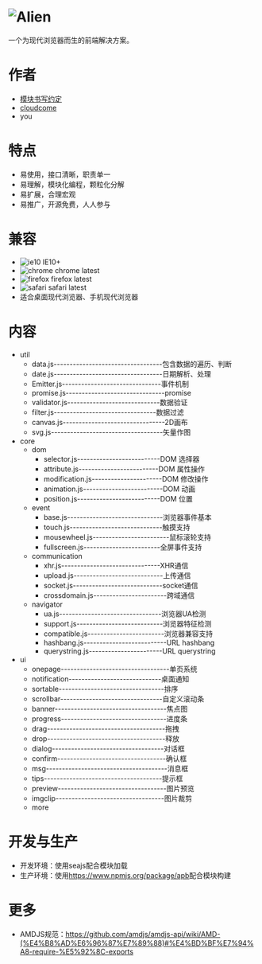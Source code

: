 # ![Alien](http://ydrimg.oss-cn-hangzhou.aliyuncs.com/20140914113127363721429460.png)
一个为现代浏览器而生的前端解决方案。


# 作者
* [模块书写约定](https://github.com/cloudcome/alien/blob/master/module-convention.md)
* [cloudcome](http://github.com/cloudcome/)
* you


# 特点
* 易使用，接口清晰，职责单一
* 易理解，模块化编程，颗粒化分解
* 易扩展，合理宏观
* 易推广，开源免费，人人参与


# 兼容
* ![ie10](http://ydrimg.oss-cn-hangzhou.aliyuncs.com/20140919111504913271952205.png) IE10+
* ![chrome](http://ydrimg.oss-cn-hangzhou.aliyuncs.com/20140919111534857215164833.png) chrome latest
* ![firefox](http://ydrimg.oss-cn-hangzhou.aliyuncs.com/20140919111545251609050667.png) firefox latest
* ![safari](http://ydrimg.oss-cn-hangzhou.aliyuncs.com/20140919191953088445180368.png) safari latest
* 适合桌面现代浏览器、手机现代浏览器


# 内容
* util
	* data.js----------------------------------包含数据的遍历、判断
	* date.js----------------------------------日期解析、处理
	* Emitter.js-------------------------------事件机制
	* promise.js-------------------------------promise
	* validator.js-----------------------------数据验证
	* filter.js--------------------------------数据过滤
	* canvas.js--------------------------------2D画布
	* svg.js-----------------------------------矢量作图
* core
	* dom
		* selector.js--------------------------DOM 选择器
		* attribute.js-------------------------DOM 属性操作
		* modification.js----------------------DOM 修改操作
		* animation.js-------------------------DOM 动画
		* position.js--------------------------DOM 位置
	* event
		* base.js------------------------------浏览器事件基本
		* touch.js-----------------------------触摸支持
		* mousewheel.js------------------------鼠标滚轮支持
		* fullscreen.js------------------------全屏事件支持
	* communication
		* xhr.js-------------------------------XHR通信
		* upload.js----------------------------上传通信
		* socket.js----------------------------socket通信
		* crossdomain.js-----------------------跨域通信
	* navigator
		* ua.js--------------------------------浏览器UA检测
		* support.js---------------------------浏览器特征检测
		* compatible.js------------------------浏览器兼容支持
		* hashbang.js--------------------------URL hashbang
		* querystring.js-----------------------URL querystring
* ui
	* onepage----------------------------------单页系统
	* notification-----------------------------桌面通知
	* sortable---------------------------------排序
	* scrollbar--------------------------------自定义滚动条
	* banner-----------------------------------焦点图
	* progress---------------------------------进度条
	* drag-------------------------------------拖拽
	* drop-------------------------------------释放
	* dialog-----------------------------------对话框
	* confirm----------------------------------确认框
	* msg--------------------------------------消息框
	* tips-------------------------------------提示框
	* preview----------------------------------图片预览
	* imgclip----------------------------------图片裁剪
	* more


# 开发与生产
* 开发环境：使用seajs配合模块加载
* 生产环境：使用<https://www.npmjs.org/package/apb>配合模块构建


# 更多
* AMDJS规范：<https://github.com/amdjs/amdjs-api/wiki/AMD-(%E4%B8%AD%E6%96%87%E7%89%88)#%E4%BD%BF%E7%94%A8-require-%E5%92%8C-exports>